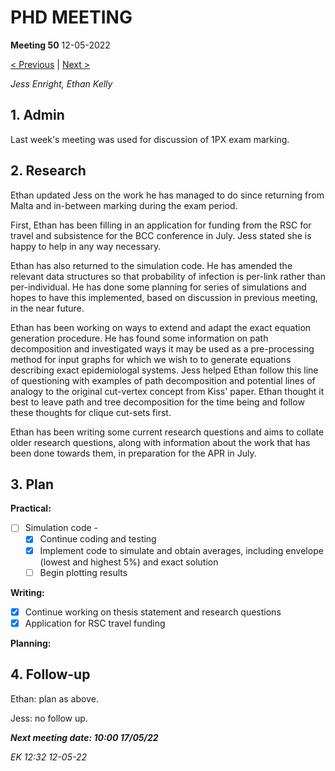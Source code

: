 # PHD MEETING

__Meeting 50__
12-05-2022

[< Previous](../04/49_05-04-22.md) | [Next >](51_17-05-22.md)

_Jess Enright,_
_Ethan Kelly_


## 1. Admin

Last week's meeting was used for discussion of 1PX exam marking.


## 2. Research

Ethan updated Jess on the work he has managed to do since returning from Malta and in-between marking during the exam period.

First, Ethan has been filling in an application for funding from the RSC for travel and subsistence for the BCC conference in July. Jess stated she is happy to help in any way necessary.

Ethan has also returned to the simulation code. He has amended the relevant data structures so that probability of infection is per-link rather than per-individual. He has done some planning for series of simulations and hopes to have this implemented, based on discussion in previous meeting, in the near future.

Ethan has been working on ways to extend and adapt the exact equation generation procedure. He has found some information on path decomposition and investigated ways it may be used as a pre-processing method for input graphs for which we wish to to generate equations describing exact epidemiologal systems. Jess helped Ethan follow this line of questioning with examples of path decomposition and potential lines of analogy to the original cut-vertex concept from Kiss' paper. Ethan thought it best to leave path and tree decomposition for the time being and follow these thoughts for clique cut-sets first.

Ethan has been writing some current research questions and aims to collate older research questions, along with information about the work that has been done towards them, in preparation for the APR in July.


## 3. Plan

**Practical:**
- [ ] Simulation code - 
	- [X] Continue coding and testing 
	- [X] Implement code to simulate and obtain averages, including envelope (lowest and highest 5%) and exact solution 
	- [ ] Begin plotting results

**Writing:**
- [X] Continue working on thesis statement and research questions
- [X] Application for RSC travel funding

**Planning:**




## 4. Follow-up

Ethan: plan as above.

Jess: no follow up.


**_Next meeting date: 10:00 17/05/22_**



_EK 12:32 12-05-22_
